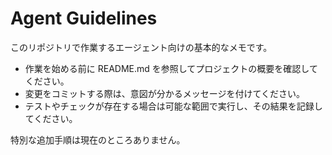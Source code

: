 # Agent Guidelines

このリポジトリで作業するエージェント向けの基本的なメモです。

- 作業を始める前に README.md を参照してプロジェクトの概要を確認してください。
- 変更をコミットする際は、意図が分かるメッセージを付けてください。
- テストやチェックが存在する場合は可能な範囲で実行し、その結果を記録してください。

特別な追加手順は現在のところありません。
